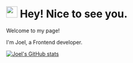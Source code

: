 <h1><img src="https://emojis.slackmojis.com/emojis/images/1531849430/4246/blob-sunglasses.gif?1531849430" width="30"/> Hey! Nice to see you.</h1>
Welcome to my page!  

I'm Joel, a Frontend developer.

[![Joel's GitHub stats](https://github-readme-stats.vercel.app/api?username=iamjoel)](https://github.com/anuraghazra/github-readme-stats)

